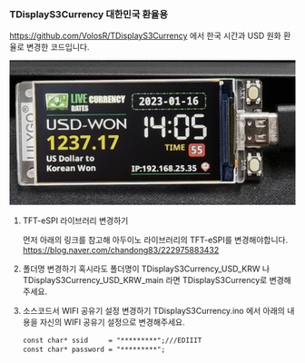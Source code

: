 ### TDisplayS3Currency 대한민국 환율용
https://github.com/VolosR/TDisplayS3Currency 에서 한국 시간과 USD 원화 환율로 변경한 코드입니다.

![실제변경모습](./img/20230118_140557.jpg)

1. TFT-eSPI 라이브러리 변경하기

    먼저 아래의 링크를 참고해 아두이노 라이브러리의 TFT-eSPI를 변경해야합니다.
    https://blog.naver.com/chandong83/222975883432



2. 폴더명 변경하기
 혹시라도 폴더명이 TDisplayS3Currency_USD_KRW 나 TDisplayS3Currency_USD_KRW_main 라면 TDisplayS3Currency로 변경해주세요. 


3. 소스코드서 WIFI 공유기 설정 변경하기
 TDisplayS3Currency.ino 에서 아래의 내용을 자신의 WIFI 공유기 설정으로 변경해주세요.
    ```
    const char* ssid     = "*********";///EDIIIT
    const char* password = "*********";
    ```
